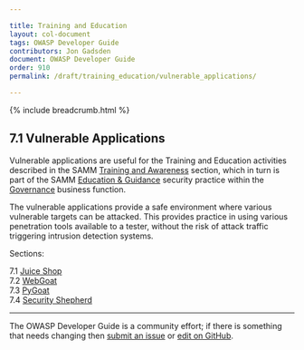 ```yaml
---

title: Training and Education
layout: col-document
tags: OWASP Developer Guide
contributors: Jon Gadsden
document: OWASP Developer Guide
order: 910
permalink: /draft/training_education/vulnerable_applications/

---
```


{% include breadcrumb.html %}

## 7.1 Vulnerable Applications

Vulnerable applications are useful for the Training and Education activities
described in the SAMM [Training and Awareness][sammgegta] section,
which in turn is part of the SAMM [Education & Guidance][sammgeg] security practice
within the [Governance][sammg] business function.

The vulnerable applications provide a safe environment where various vulnerable targets can be attacked.
This provides practice in using various penetration tools available to a tester,
without the risk of attack traffic triggering intrusion detection systems.

Sections:  

7.1 [Juice Shop](01-juice-shop.md)  
7.2 [WebGoat](02-webgoat.md)  
7.3 [PyGoat](03-pygoat.md)  
7.4 [Security Shepherd](04-security-shepherd.md)  

----

The OWASP Developer Guide is a community effort; if there is something that needs changing
then [submit an issue][issue090100] or [edit on GitHub][edit090100].

[edit090100]: https://github.com/OWASP/www-project-developer-guide/blob/main/draft/09-training-education/01-vulnerable-apps/toc.md
[issue090100]: https://github.com/OWASP/www-project-developer-guide/issues/new?labels=enhancement&template=request.md&title=Update:%2009-training-education/01-vulnerable-apps/00-toc
[sammg]: https://owaspsamm.org/model/governance/
[sammgeg]: https://owaspsamm.org/model/governance/education-and-guidance/
[sammgegta]: https://owaspsamm.org/model/governance/education-and-guidance/stream-a/
